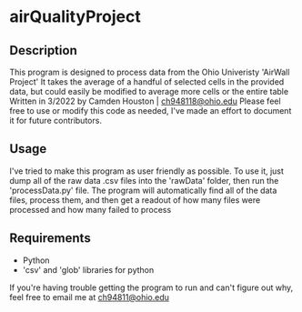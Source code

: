 # airQualityProject

## Description
This program is designed to process data from the Ohio Univeristy 'AirWall Project' 
It takes the average of a handful of selected cells in the provided data, but could easily be modified to average more cells or the entire table
Written in 3/2022 by Camden Houston | ch948118@ohio.edu
Please feel free to use or modify this code as needed, I've made an effort to document it for future contributors.

## Usage
I've tried to make this program as user friendly as possible.
To use it, just dump all of the raw data .csv files into the 'rawData' folder, then run the 'processData.py' file.
The program will automatically find all of the data files, process them, and then get a readout of how many files were processed and how many failed to process

## Requirements
- Python
- 'csv' and 'glob' libraries for python

If you're having trouble getting the program to run and can't figure out why, feel free to email me at ch94811@ohio.edu